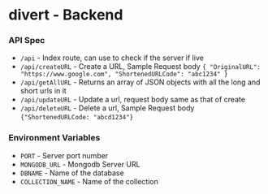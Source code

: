 # divert - Backend

### API Spec

* `/api` - Index route, can use to check if the server if live
* `/api/createURL` - Create a URL, Sample Request body `{
    "OriginalURL": "https://www.google.com",
    "ShortenedURLCode": "abc1234"
}`
* `/api/getAllURL` - Returns an array of JSON objects with all the long and short urls in it
* `/api/updateURL` - Update a url, request body same as that of create
* `/api/deleteURL` - Delete a url, Sample Request body `{"ShortenedURLCode: "abcd1234"}`

### Environment Variables

* `PORT` - Server port number
* `MONGODB_URL` - Mongodb Server URL
* `DBNAME` - Name of the database
* `COLLECTION_NAME` - Name of the collection
